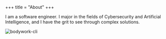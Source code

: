 +++
title = "About"
+++

I am a software engineer. I major in the fields of Cybersecurity and Artificial Intelligence, and I have the grit to see through complex solutions.

![bodywork-cli](https://github.com/devopsengineerDan/engineer-dancun-personal-blog/assets/48592378/96dcd641-e202-457f-9cfe-b857196204c7)
